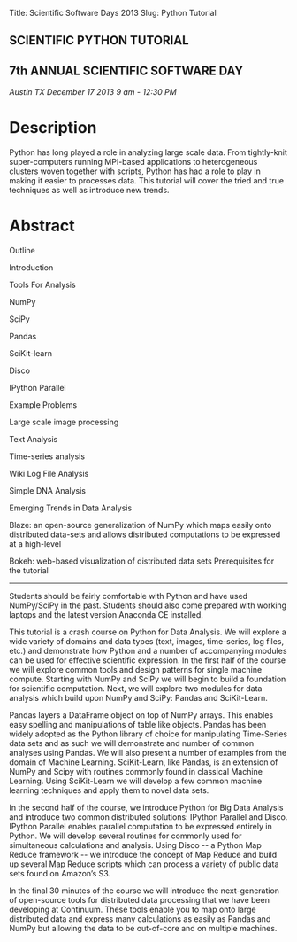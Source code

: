 Title: Scientific Software Days 2013
Slug: Python Tutorial

## SCIENTIFIC PYTHON TUTORIAL

## 7th ANNUAL SCIENTIFIC SOFTWARE DAY

*Austin TX*
*December 17 2013*
*9 am - 12:30 PM*

# Description

Python has long played a role in analyzing large scale data. From tightly-knit super-computers running MPI-based applications to heterogeneous clusters woven together with scripts, Python has had a role to play in making it easier to processes data. This tutorial will cover the tried and true techniques as well as introduce new trends.

# Abstract

Outline

Introduction

Tools For Analysis

NumPy

SciPy

Pandas

SciKit-learn

Disco

IPython Parallel

Example Problems

Large scale image processing

Text Analysis

Time-series analysis

Wiki Log File Analysis

Simple DNA Analysis

Emerging Trends in Data Analysis

Blaze: an open-source generalization of NumPy which maps easily onto distributed data-sets and allows distributed computations to be expressed at a high-level

Bokeh: web-based visualization of distributed data sets
Prerequisites for the tutorial

---

Students should be fairly comfortable with Python and have used NumPy/SciPy in the past. Students should also come prepared with working laptops and the latest version Anaconda CE installed.

This tutorial is a crash course on Python for Data Analysis. We will explore a wide variety of domains and data types (text, images, time-series, log files, etc.) and demonstrate how Python and a number of accompanying modules can be used for effective scientific expression. In the first half of the course we will explore common tools and design patterns for single machine compute. Starting with NumPy and SciPy we will begin to build a foundation for scientific computation. Next, we will explore two modules for data analysis which build upon NumPy and SciPy: Pandas and SciKit-Learn.

Pandas layers a DataFrame object on top of NumPy arrays. This enables easy spelling and manipulations of table like objects. Pandas has been widely adopted as the Python library of choice for manipulating Time-Series data sets and as such we will demonstrate and number of common analyses using Pandas.
We will also present a number of examples from the domain of Machine Learning. SciKit-Learn, like Pandas, is an extension of NumPy and Scipy with routines commonly found in classical Machine Learning. Using SciKit-Learn we will develop a few common machine learning techniques and apply them to novel data sets.

In the second half of the course, we introduce Python for Big Data Analysis and introduce two common distributed solutions: IPython Parallel and Disco. IPython Parallel enables parallel computation to be expressed entirely in Python. We will develop several routines for commonly used for simultaneous calculations and analysis. Using Disco -- a Python Map Reduce framework -- we introduce the concept of Map Reduce and build up several Map Reduce scripts which can process a variety of public data sets found on Amazon’s S3.

In the final 30 minutes of the course we will introduce the next-generation of open-source tools for distributed data processing that we have been developing at Continuum. These tools enable you to map onto large distributed data and express many calculations as easily as Pandas and NumPy but allowing the data to be out-of-core and on multiple machines.

